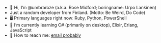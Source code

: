 - 👋 Hi, I’m @umbraroze (a.k.a. Rose Midford; boringname: Urpo Lankinen)
- Just a random developer from Finland. (Motto: Be Weird, Do Code)
- 🖥️ Primary languages right now: Ruby, Python, PowerShell
- 🌱 I’m currently learning C# (primarily on desktop), Elixir, Erlang, JavaScript
- 📧 How to reach me: [email probably](mailto:wwwwolf@iki.fi)
<!--
- 👀 I’m interested in ...
- 💞️ I’m looking to collaborate on ...
-->

<!---
umbraroze/umbraroze is a ✨ special ✨ repository because its `README.md` (this file) appears on your GitHub profile.
You can click the Preview link to take a look at your changes.
--->

